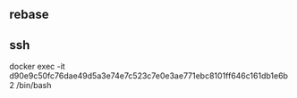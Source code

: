## rebase

## ssh

docker exec -it d90e9c50fc76dae49d5a3e74e7c523c7e0e3ae771ebc8101ff646c161db1e6b2 /bin/bash




